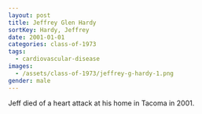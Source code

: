 ```yaml
---
layout: post
title: Jeffrey Glen Hardy
sortKey: Hardy, Jeffrey
date: 2001-01-01
categories: class-of-1973
tags:
  - cardiovascular-disease
images:
  - /assets/class-of-1973/jeffrey-g-hardy-1.png
gender: male
---
```

Jeff died of a heart attack at his home in Tacoma in 2001. 
